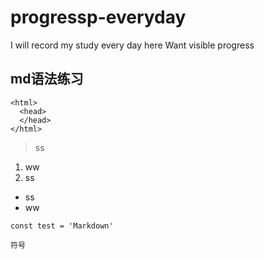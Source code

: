 # progressp-everyday
I will record my study every day here
Want visible progress

## md语法练习

    <html>
      <head>
      </head>
    </html>
    
> ss
    
1. ww
2. ss
    
- ss
- ww

```
const test = 'Markdown'
```

`符号`
